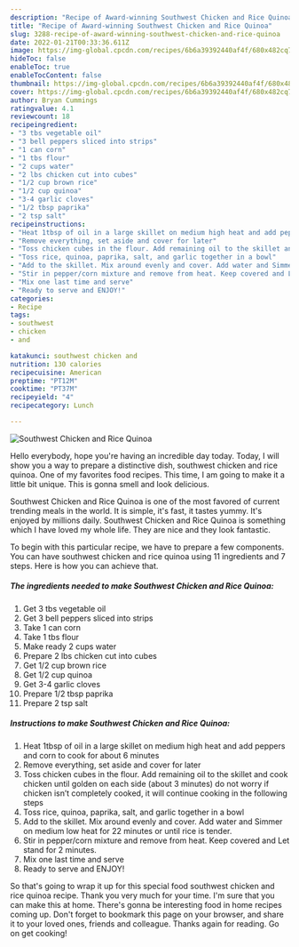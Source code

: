 ```yaml
---
description: "Recipe of Award-winning Southwest Chicken and Rice Quinoa"
title: "Recipe of Award-winning Southwest Chicken and Rice Quinoa"
slug: 3288-recipe-of-award-winning-southwest-chicken-and-rice-quinoa
date: 2022-01-21T00:33:36.611Z
image: https://img-global.cpcdn.com/recipes/6b6a39392440af4f/680x482cq70/southwest-chicken-and-rice-quinoa-recipe-main-photo.jpg
hideToc: false
enableToc: true
enableTocContent: false
thumbnail: https://img-global.cpcdn.com/recipes/6b6a39392440af4f/680x482cq70/southwest-chicken-and-rice-quinoa-recipe-main-photo.jpg
cover: https://img-global.cpcdn.com/recipes/6b6a39392440af4f/680x482cq70/southwest-chicken-and-rice-quinoa-recipe-main-photo.jpg
author: Bryan Cummings
ratingvalue: 4.1
reviewcount: 18
recipeingredient:
- "3 tbs vegetable oil"
- "3 bell peppers sliced into strips"
- "1 can corn"
- "1 tbs flour"
- "2 cups water"
- "2 lbs chicken cut into cubes"
- "1/2 cup brown rice"
- "1/2 cup quinoa"
- "3-4 garlic cloves"
- "1/2 tbsp paprika"
- "2 tsp salt"
recipeinstructions:
- "Heat 1tbsp of oil in a large skillet on medium high heat and add peppers and corn to cook for about 6 minutes"
- "Remove everything, set aside and cover for later"
- "Toss chicken cubes in the flour. Add remaining oil to the skillet and cook chicken until golden on each side (about 3 minutes) do not worry if chicken isn’t completely cooked, it will continue cooking in the following steps"
- "Toss rice, quinoa, paprika, salt, and garlic together in a bowl"
- "Add to the skillet. Mix around evenly and cover. Add water and Simmer on medium low heat for 22 minutes or until rice is tender."
- "Stir in pepper/corn mixture and remove from heat. Keep covered and Let stand for 2 minutes."
- "Mix one last time and serve"
- "Ready to serve and ENJOY!"
categories:
- Recipe
tags:
- southwest
- chicken
- and

katakunci: southwest chicken and 
nutrition: 130 calories
recipecuisine: American
preptime: "PT12M"
cooktime: "PT37M"
recipeyield: "4"
recipecategory: Lunch

---
```



![Southwest Chicken and Rice Quinoa](https://img-global.cpcdn.com/recipes/6b6a39392440af4f/680x482cq70/southwest-chicken-and-rice-quinoa-recipe-main-photo.jpg)

Hello everybody, hope you're having an incredible day today. Today, I will show you a way to prepare a distinctive dish, southwest chicken and rice quinoa. One of my favorites food recipes. This time, I am going to make it a little bit unique. This is gonna smell and look delicious.

Southwest Chicken and Rice Quinoa is one of the most favored of current trending meals in the world. It is simple, it's fast, it tastes yummy. It's enjoyed by millions daily. Southwest Chicken and Rice Quinoa is something which I have loved my whole life. They are nice and they look fantastic.




To begin with this particular recipe, we have to prepare a few components. You can have southwest chicken and rice quinoa using 11 ingredients and 7 steps. Here is how you can achieve that.

<!--inarticleads1-->

##### The ingredients needed to make Southwest Chicken and Rice Quinoa:

1. Get 3 tbs vegetable oil
1. Get 3 bell peppers sliced into strips
1. Take 1 can corn
1. Take 1 tbs flour
1. Make ready 2 cups water
1. Prepare 2 lbs chicken cut into cubes
1. Get 1/2 cup brown rice
1. Get 1/2 cup quinoa
1. Get 3-4 garlic cloves
1. Prepare 1/2 tbsp paprika
1. Prepare 2 tsp salt




<!--inarticleads2-->

##### Instructions to make Southwest Chicken and Rice Quinoa:

1. Heat 1tbsp of oil in a large skillet on medium high heat and add peppers and corn to cook for about 6 minutes
1. Remove everything, set aside and cover for later
1. Toss chicken cubes in the flour. Add remaining oil to the skillet and cook chicken until golden on each side (about 3 minutes) do not worry if chicken isn’t completely cooked, it will continue cooking in the following steps
1. Toss rice, quinoa, paprika, salt, and garlic together in a bowl
1. Add to the skillet. Mix around evenly and cover. Add water and Simmer on medium low heat for 22 minutes or until rice is tender.
1. Stir in pepper/corn mixture and remove from heat. Keep covered and Let stand for 2 minutes.
1. Mix one last time and serve
1. Ready to serve and ENJOY!



So that's going to wrap it up for this special food southwest chicken and rice quinoa recipe. Thank you very much for your time. I'm sure that you can make this at home. There's gonna be interesting food in home recipes coming up. Don't forget to bookmark this page on your browser, and share it to your loved ones, friends and colleague. Thanks again for reading. Go on get cooking!
